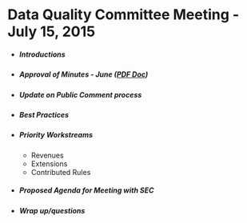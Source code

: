 # Data Quality Committee Meeting - July 15, 2015

* ##### Introductions

* ##### Approval of Minutes - June ([PDF Doc](https://xbrl.us/wp-content/uploads/2015/06/DQCminutes20150611.pdf)) 

* ##### Update on Public Comment process

* ##### Best Practices

* ##### Priority Workstreams

  * Revenues
  * Extensions
  * Contributed Rules

* ##### Proposed Agenda for Meeting with SEC

* ##### Wrap up/questions